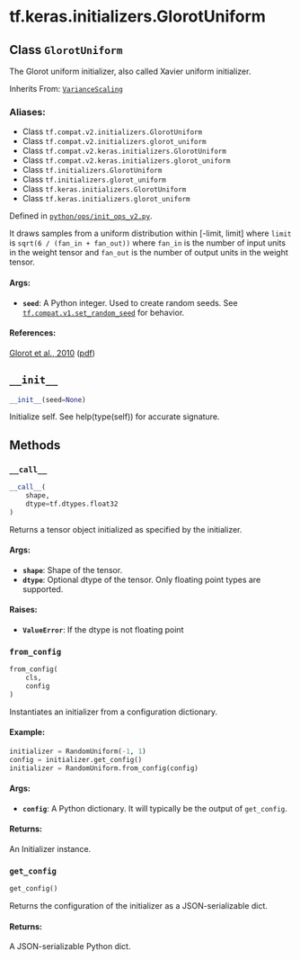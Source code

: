 <div itemscope itemtype="http://developers.google.com/ReferenceObject">
<meta itemprop="name" content="tf.keras.initializers.GlorotUniform" />
<meta itemprop="path" content="Stable" />
<meta itemprop="property" content="__call__"/>
<meta itemprop="property" content="__init__"/>
<meta itemprop="property" content="from_config"/>
<meta itemprop="property" content="get_config"/>
</div>

# tf.keras.initializers.GlorotUniform

## Class `GlorotUniform`

The Glorot uniform initializer, also called Xavier uniform initializer.

Inherits From: [`VarianceScaling`](../../../tf/keras/initializers/VarianceScaling.md)

### Aliases:

* Class `tf.compat.v2.initializers.GlorotUniform`
* Class `tf.compat.v2.initializers.glorot_uniform`
* Class `tf.compat.v2.keras.initializers.GlorotUniform`
* Class `tf.compat.v2.keras.initializers.glorot_uniform`
* Class `tf.initializers.GlorotUniform`
* Class `tf.initializers.glorot_uniform`
* Class `tf.keras.initializers.GlorotUniform`
* Class `tf.keras.initializers.glorot_uniform`



Defined in [`python/ops/init_ops_v2.py`](/code/stable/tensorflow/python/ops/init_ops_v2.py).

<!-- Placeholder for "Used in" -->

It draws samples from a uniform distribution within [-limit, limit]
where `limit` is `sqrt(6 / (fan_in + fan_out))`
where `fan_in` is the number of input units in the weight tensor
and `fan_out` is the number of output units in the weight tensor.

#### Args:


* <b>`seed`</b>: A Python integer. Used to create random seeds. See
  <a href="../../../tf/compat/v1/set_random_seed.md"><code>tf.compat.v1.set_random_seed</code></a>
  for behavior.


#### References:

[Glorot et al., 2010](http://proceedings.mlr.press/v9/glorot10a.html)
([pdf](http://jmlr.org/proceedings/papers/v9/glorot10a/glorot10a.pdf))


<h2 id="__init__"><code>__init__</code></h2>

``` python
__init__(seed=None)
```

Initialize self.  See help(type(self)) for accurate signature.




## Methods

<h3 id="__call__"><code>__call__</code></h3>

``` python
__call__(
    shape,
    dtype=tf.dtypes.float32
)
```

Returns a tensor object initialized as specified by the initializer.


#### Args:


* <b>`shape`</b>: Shape of the tensor.
* <b>`dtype`</b>: Optional dtype of the tensor. Only floating point types are
 supported.


#### Raises:


* <b>`ValueError`</b>: If the dtype is not floating point

<h3 id="from_config"><code>from_config</code></h3>

``` python
from_config(
    cls,
    config
)
```

Instantiates an initializer from a configuration dictionary.


#### Example:



```python
initializer = RandomUniform(-1, 1)
config = initializer.get_config()
initializer = RandomUniform.from_config(config)
```

#### Args:


* <b>`config`</b>: A Python dictionary.
  It will typically be the output of `get_config`.


#### Returns:

An Initializer instance.


<h3 id="get_config"><code>get_config</code></h3>

``` python
get_config()
```

Returns the configuration of the initializer as a JSON-serializable dict.


#### Returns:

A JSON-serializable Python dict.




